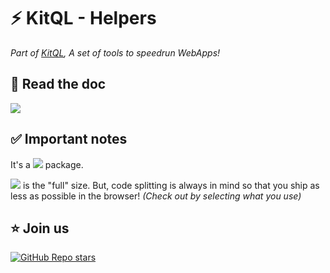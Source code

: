 # ⚡ KitQL - Helpers

_Part of [KitQL](https://github.com/jycouet/kitql#kitql), A set of tools to speedrun WebApps!_

## 📖 Read the doc

[![](https://img.shields.io/badge/Documentation%20of-vite%20plugin%20kit%20routes-FF3E00.svg?style=flat&logo=stackblitz&logoColor=FF3E00)](https://kitql.dev/docs/tools/04_helpers)

## ✅ Important notes

It's a 
![](https://img.shields.io/badge/0-Dependencies-FF3E00.svg?style=flat&logo=stackblitz&logoColor=FF3E00)
package.

[![](https://img.shields.io/badge/4.7%20gzip-pkg%20size.dev-FF3E00.svg?style=flat&logo=stackblitz&logoColor=FF3E00)](https://pkg-size.dev/@kitql%2Fhelpers) is the "full" size. But, code splitting is always in mind so that you ship as less as possible in the browser! _(Check out by selecting what you use)_

##  ⭐️ Join us

[![GitHub Repo stars](https://img.shields.io/github/stars/jycouet/kitql?logo=github&label=KitQL&color=#4ACC31)](https://github.com/jycouet/kitql)

